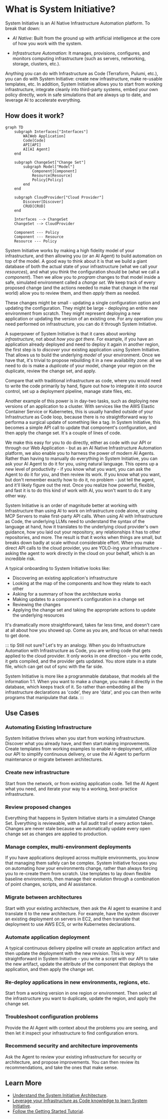 # What is System Initiative?

System Initiative is an AI Native Infrastructure Automation platform. To break that down:

- *AI Native*: Built from the ground up with artificial intelligence at the core of how you work with the system.

- *Infrastructure Automation*: It manages, provisions, configures, and monitors computing infrastructure (such as servers, networking, storage, clusters, etc.).

Anything you can do with Infrastructure as Code (Terraform, Pulumi, etc.), you can do with System Initiative: create new infrastructure, make re-usable templates, etc. In addition, System Initiative allows you to start from working infrastructure, integrate cleanly into third-party systems, embed your own policy directly, work in safe simulations that are always up to date, and leverage AI to accelerate everything.

## How does it work?

```mermaid
graph TD
    subgraph Interfaces["Interfaces"]
        WA[Web Application]
        Code[Code]
        API[API]
        AI[AI Agent]
    end

    subgraph ChangeSet["Change Set"]
        subgraph Model["Model"]
            Component[Component]
            Resource[Resource]
            Policy[Policy]
        end
    end

    subgraph CloudProvider["Cloud Provider"]
        Discover[Discover]
        CRUD[CRUD]
    end

    Interfaces --> ChangeSet
    ChangeSet --> CloudProvider

    Component --- Policy
    Component --- Resource
    Resource --- Policy
```

System Initiative works by making a high fidelity model of your infrastructure, and then allowing you (or an AI Agent) to build automation on top of the model. A good way to think about it is that we build a giant database of both the actual state of your infrastructure (what we call your *resources*), and what you think the configuration should be (what we call a *component*). Then we allow you to *program* changes to that model inside a safe, simulated environment called a *change set*. We keep track of every proposed change (and the actions needed to make that change in the real world) allow you to review them, and then *apply* them as needed.

These changes might be small - updating a single configuration option and updating the configuration. They might be large - deploying an entire new environment from scratch. They might represent deploying a new application or updating the version of an existing one. For any operation you need performed on infrastructure, you can do it through System Initiative.

A superpower of System Initiative is that it cares about *working infrastructure*, not about *how you got there*. For example, if you have an application already deployed and need to deploy it again in another region, the first step is to *discover* your existing application using System Initiative. That allows us to build the underlying *model* of your environment. Once we have that, it's trivial to propose rebuilding it in a new availability zone: all we need to do is make a *duplicate* of your model, change your region on the duplicate, review the change set, and apply.

Compare that with traditional infrastructure as code, where you would need to write the code primarily by hand, figure out how to integrate it into source control, set up a deployment pipeline, manage state files, etc.

Another example of this power is in day-two tasks, such as deploying new versions of an application to a cluster. With services like the AWS Elastic Container Service or Kubernetes, this is usually handled outside of your Infrastructure as Code loop, because there is no straightforward way to performa a surgical update of something like a tag. In System Initiative, this becomes a simple API call to update that component's configuration, and then apply the change set. It's a couple of lines of code.

We make this easy for you to do directly, either as code with our API or through our Web Application - but as an AI Native Infrastructure Automation platform, we also enable you to harness the power of modern AI Agents. Rather than having to manually do everything in System Initiative, you can ask your AI Agent to do it for you, using natural language. This opens up a new level of productivity - if you know what you want, you can ask the Agent to do it for you, and then review its work. If you know what you want, but don't remember exactly how to do it, no problem - just tell the agent, and it'll likely figure out the rest. Once you realize how powerful, flexible, and fast it is to do this kind of work with AI, you won't want to do it any other way.

System Initiative is an order of magnitude better at working with Infrastructure than using AI to work on infrastructure code alone, or using MCP Servers to make first-party API calls. When using AI with Infrastructure as Code, the underlying LLMs need to understand the syntax of the language at hand, how it translates to the underlying cloud provider's own guidance, how you laid out your repository, any relationships it has to other repositories, and more. The result is that it works when things are small, but breaks down badly at scale without considerable effort. When you make direct API calls to the cloud provider, you are YOLO-ing your infrastructure - asking the agent to work directly in the cloud on your behalf, which is an incredible risk.

A typical onboarding to System Initiative looks like:

- Discovering an existing application's infrastructure
- Looking at the map of the components and how they relate to each other
- Asking for a summary of how the architecture works
- Making updates to a component's configuration in a change set
- Reviewing the changes
- Applying the change set and taking the appropriate actions to update the underlying resources

It's dramatically more straightforward, takes far less time, and doesn't care at all about how you showed up. Come as you are, and focus on what needs to get done.

::: tip
Still not sure? Let's try an analogy. When you do Infrastructure Automation with Infrastructure as Code, you are writing code that gets applied to the cloud provider. It only works in one direction - you write code, it gets compiled, and the provider gets updated. You store state in a state file, which can get out of sync with the far side.

System Initiative is more like a programmable database, that models all the information 1:1. When you want to make a change, you make it directly in the database, which keeps track of it. So rather than embedding all the infrastructure declarations as 'code', they are 'data', and you can then write programs that manipulate that data.
:::

## Use Cases

### Automating Existing Infrastructure

System Initiative thrives when you start from working infrastructure. Discover what you already have, and then start making improvements. Create templates from working examples to enable re-deployment, utilize our API to simplify continuous delivery, or use the AI Agent to perform maintenance or migrate between architectures.

### Create new infrastructure

Start from the network, or from existing application code. Tell the AI Agent what you need, and iterate your way to a working, best-practice infrastructure.

### Review proposed changes

Everything that happens in System Initiative starts in a simulated Change Set. Everything is reviewable, with a full audit trail of every action taken. Changes are never stale because we automatically update every open change set as changes are applied to production.

### Manage complex, multi-environment deployments

If you have applications deployed across multiple environments, you know that managing them safely can be complex. System Initiative focuses you on automating *how* your environments change, rather than always forcing you to re-create them from scratch. Use templates to lay down flexible baseline environments, then manage their evolution through a combination of point changes, scripts, and AI assistance.

### Migrate between architectures

Start with your existing architecture, then ask the AI agent to examine it and translate it to the new architecture. For example, have the system discover an existing deployment on servers in EC2, and then translate that deployment to use AWS ECS, or write Kubernetes declarations.

### Automate application deployment

A typical continuous delivery pipeline will create an application artifact and then update the deployment with the new revision. This is very straightforward in System Initiative - you write a script with our API to take the new artifact, update the attribute of the component that deploys the application, and then apply the change set.

### Re-deploy applications in new environments, regions, etc.

Start from a working version in one region or environment. Then select all the infrastructure you want to duplicate, update the region, and apply the change set.

### Troubleshoot configuration problems

Provide the AI Agent with context about the problems you are seeing, and then let it inspect your infrastructure to find configuration errors.

### Recommend security and architecture improvements

Ask the Agent to review your existing infrastructure for security or architecture, and propose improvements. You can then review its recommendations, and take the ones that make sense.

## Learn More

- [Understand the System Initiative Architecture](./reference/architecture/index.md).
- [Leverage your Infrastructure as Code knowledge to learn System Initiative](./reference/iac-comparison.md).
- [Follow the Getting Started Tutorial](./tutorials/getting-started.md).
